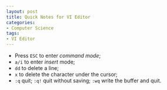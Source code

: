 ```yaml
---
layout: post
title: Quick Notes for VI Editor
categories:
- Computer Science
tags:
- VI Editor
---
```


- Press `ESC` to enter _command mode_;
- `a/i` to enter _insert_ mode;
- `dd` to delete a line;
- `x` to delete the character under the cursor;
- `:q` quit; `:q!` quit without saving; `:wq` write the buffer and quit.

